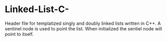 # Linked-List-C-

Header file for templatized singly and doubly linked lists written in C++. A sentinel node is used to point the list. When initialized the sentiel node will point to itself. 
